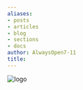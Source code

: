 ```yaml
---
aliases:
- posts
- articles
- blog
- sections
- docs
author: AlwaysOpen7-11
title:
---
```

![logo](logo.png)